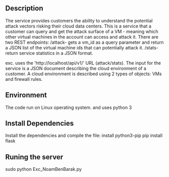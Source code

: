 Description
------------
The service provides customers the ability to understand the potential attack
vectors risking their cloud data centers. 
This is a service that a customer can query and get the attack surface of a VM -
meaning which other virtual machines in the account can access and attack it.
There are two REST endpoints:
/attack- gets a vm_id as a query parameter and return a JSON list of the
virtual machine ids that can potentially attack it.
/stats- return service statistics in a JSON format.

exc. uses the 'http://localhost/api/v1/' URL (attack/stats).
The input for the service is a JSON document describing the cloud environment of a customer.
A cloud environment is described using 2 types of objects: VMs and firewall rules.

Environment
--------------
The code run on Linux operating system.
and uses python 3


Install Dependencies
-----------------------
Install the dependencies and compile the file:
install python3-pip
pip install flask


Runing the server
-------------------
sudo python Exc_NoamBenBarak.py <input-file-name>
 





